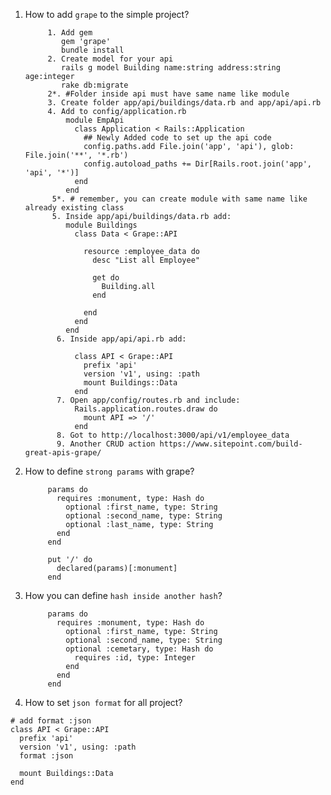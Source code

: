 1. How to add `grape` to the simple project?
      
            1. Add gem 
               gem 'grape'
               bundle install
            2. Create model for your api 
               rails g model Building name:string address:string age:integer
               rake db:migrate
            2*. #Folder inside api must have same name like module
            3. Create folder app/api/buildings/data.rb and app/api/api.rb
            4. Add to config/application.rb
                module EmpApi
                  class Application < Rails::Application
                    ## Newly Added code to set up the api code
                    config.paths.add File.join('app', 'api'), glob: File.join('**', '*.rb')
                    config.autoload_paths += Dir[Rails.root.join('app', 'api', '*')]
                  end
                end
             5*. # remember, you can create module with same name like already existing class
             5. Inside app/api/buildings/data.rb add:
                module Buildings
                  class Data < Grape::API

                    resource :employee_data do
                      desc "List all Employee"

                      get do
                        Building.all
                      end

                    end
                  end
                end
              6. Inside app/api/api.rb add:

                  class API < Grape::API
                    prefix 'api'
                    version 'v1', using: :path
                    mount Buildings::Data
                  end
              7. Open app/config/routes.rb and include:
                  Rails.application.routes.draw do
                    mount API => '/'
                  end
              8. Got to http://localhost:3000/api/v1/employee_data
              9. Another CRUD action https://www.sitepoint.com/build-great-apis-grape/
2. How to define `strong params` with grape?
           
            params do
              requires :monument, type: Hash do
                optional :first_name, type: String
                optional :second_name, type: String
                optional :last_name, type: String
              end
            end
            
            put '/' do
              declared(params)[:monument]
            end
3. How you can define `hash inside another hash`?
            
            params do
              requires :monument, type: Hash do
                optional :first_name, type: String
                optional :second_name, type: String
                optional :cemetary, type: Hash do
                  requires :id, type: Integer
                end
              end
            end

4. How to set `json format` for all project?
            

```
# add format :json
class API < Grape::API
  prefix 'api'
  version 'v1', using: :path
  format :json

  mount Buildings::Data
end

```
